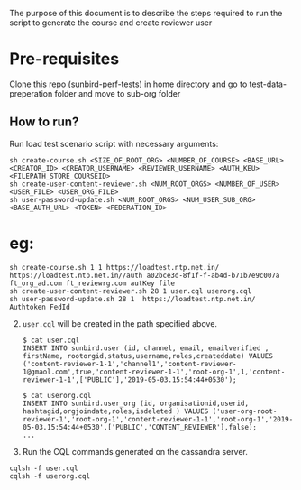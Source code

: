 The purpose of this document is to describe the steps required to run the script to generate the course and create reviewer user

# Pre-requisites

Clone this repo (sunbird-perf-tests) in home directory and go to test-data-preperation folder and move to sub-org folder

## How to run?

Run load test scenario script with necessary arguments:

    sh create-course.sh <SIZE_OF_ROOT_ORG> <NUMBER_OF_COURSE> <BASE_URL> <CREATOR_ID> <CREATOR_USERNAME> <REVIEWER_USERNAME> <AUTH_KEU> <FILEPATH_STORE_COURSEID>
    sh create-user-content-reviewer.sh <NUM_ROOT_ORGS> <NUMBER_OF_USER> <USER_FILE> <USER_ORG_FILE>
    sh user-password-update.sh <NUM_ROOT_ORGS> <NUM_USER_SUB_ORG> <BASE_AUTH_URL> <TOKEN> <FEDERATION_ID> 


# eg:

    sh create-course.sh 1 1 https://loadtest.ntp.net.in/ https://loadtest.ntp.net.in//auth a02bce3d-8f1f-f-ab4d-b71b7e9c007a ft_org_ad.com ft_reviewrg.com autKey file
    sh create-user-content-reviewer.sh 28 1 user.cql userorg.cql
    sh user-password-update.sh 28 1  https://loadtest.ntp.net.in/ Authtoken FedId 

    
2. `user.cql` will be created in the path specified above.

    ```
    $ cat user.cql
   INSERT INTO sunbird.user (id, channel, email, emailverified , firstName, rootorgid,status,username,roles,createddate) VALUES ('content-reviewer-1-1','channel1','content-reviewer-1@gmaol.com',true,'content-reviewer-1-1','root-org-1',1,'content-reviewer-1-1',['PUBLIC'],'2019-05-03.15:54:44+0530');

   $ cat userorg.cql
    INSERT INTO sunbird.user_org (id, organisationid,userid, hashtagid,orgjoindate,roles,isdeleted ) VALUES ('user-org-root-reviewer-1','root-org-1','content-reviewer-1-1','root-org-1','2019-05-03.15:54:44+0530',['PUBLIC','CONTENT_REVIEWER'],false);
    ...
    ```
3. Run the CQL commands generated on the cassandra server.

```
cqlsh -f user.cql
cqlsh -f userorg.cql
```
